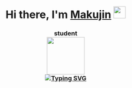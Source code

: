 <h1 align="center">Hi there, I'm <a href="https://www.youtube.com/watch?v=64TCo-9BD_U&list=LL&index=162" target="_blank">Makujin</a> 
<img src="https://github.com/blackcater/blackcater/raw/main/images/Hi.gif" height="32"/></h1>
<h3 align="center">student
<div id="header" align="center">
  <img src="https://media.giphy.com/media/eaSOfHokcygg8ogGOF/giphy.gif" width="100"/>
</div>
<a href="https://git.io/typing-svg"><img src="https://readme-typing-svg.herokuapp.com?font=Fira+Code&pause=1000&color=5BE9F7&background=FF202000&center=true&random=false&width=435&lines=WHAT+IF+MAKUJIN+PLAYED+AS+MAKUJIN?" alt="Typing SVG" /></a>
